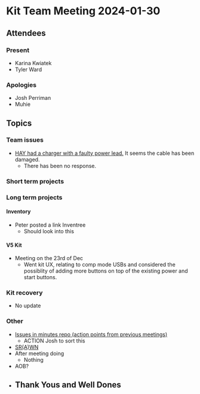 # Kit Team Meeting 2024-01-30

## Attendees

### Present

- Karina Kwiatek
- Tyler Ward

### Apologies

- Josh Perriman
- Muhie

## Topics

### Team issues

- [HAY had a charger with a faulty power lead.](https://discord.com/channels/1154145712943153252/1200096787374014504) It seems the cable has been damaged.
    - There has been no response.

### Short term projects

### Long term projects

#### Inventory

- Peter posted a link Inventree
    - Should look into this

#### V5 Kit

- Meeting on the 23rd of Dec
    - Went kit UX, relating to comp mode USBs and considered the possiblity of adding more buttons on top of the existing power and start buttons.

### Kit recovery

- No update

### Other

- [Issues in minutes repo (action points from previous meetings)](https://github.com/srobo/kit-team-minutes/issues)
    - ACTION Josh to sort this
- [SR(A)WN](https://github.com/srobo/srawn/issues)
- After meeting doing
    - Nothing
- AOB?
- Thank Yous and Well Dones
    - 
